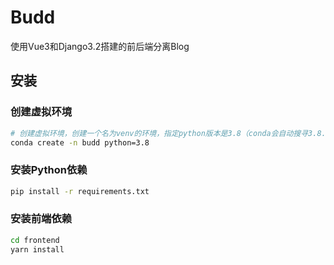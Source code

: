 # Budd

使用Vue3和Django3.2搭建的前后端分离Blog

## 安装

### 创建虚拟环境

```bash
# 创建虚拟环境，创建一个名为venv的环境，指定python版本是3.8（conda会自动搜寻3.8.x的最新版）
conda create -n budd python=3.8
```

### 安装Python依赖

```bash
pip install -r requirements.txt
```

### 安装前端依赖

```bash
cd frontend
yarn install
```
